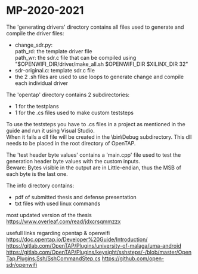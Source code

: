 # MP-2020-2021

The 'generating drivers' directory contains all files used to generate and compile the driver files:
- change_sdr.py:   
    path_rd: the template driver file   
    path_wr: the sdr.c file that can be compiled using "$OPENWIFI_DIR/driver/make_all.sh $OPENWIFI_DIR $XILINX_DIR 32"  
- sdr-original.c:
    template sdr.c file
- the 2 .sh files are used to use loops to generate change and compile each individual driver

The 'opentap' directory contains 2 subdirectories:
- 1 for the testplans 
- 1 for the .cs files used to make custom teststeps

To use the teststeps you have to .cs files in a project as mentioned in the guide and run it using Visual Studio.   
When it fails a dll file will be created in the \bin\Debug subdirectory. This dll needs to be placed in the root directory of OpenTAP.  

The 'test header byte values' contains a 'main.cpp' file used to test the generation header byte values with the custom inputs.  
Beware: Bytes visible in the output are in Little-endian, thus the MSB of each byte is the last one.

The info directory contains:
- pdf of submitted thesis and defense presentation
- txt files with used linux commands

most updated version of the thesis    
https://www.overleaf.com/read/jdxcrsqmmzzx  

usefull links regarding opentap & openwifi  
https://doc.opentap.io/Developer%20Guide/Introduction/    
https://gitlab.com/OpenTAP/Plugins/university-of-malaga/uma-android  
https://gitlab.com/OpenTAP/Plugins/keysight/sshsteps/-/blob/master/OpenTap.Plugins.Ssh/SshCommandStep.cs 
https://github.com/open-sdr/openwifi

